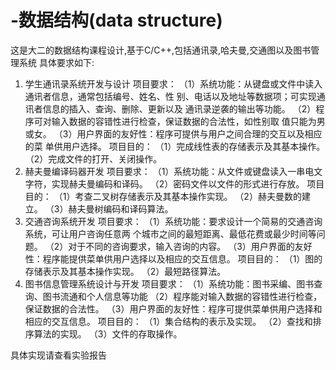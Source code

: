 # -数据结构(data structure)
这是大二的数据结构课程设计,基于C/C++,包括通讯录,哈夫曼,交通图以及图书管理系统
具体要求如下:
1. 学生通讯录系统开发与设计
项目要求：
（1）系统功能：从键盘或文件中读入通讯者信息，通常包括编号、姓名、性
别、电话以及地址等数据项；可实现通讯者信息的插入、查询、删除、更新以及
通讯录逆袭的输出等功能。
（2）程序可对输入数据的容错性进行检查，保证数据的合法性，如性别取
值只能为男或女。
（3）用户界面的友好性：程序可提供与用户之间合理的交互以及相应的菜
单供用户选择。
项目目的：
（1）完成线性表的存储表示及其基本操作。
（2）完成文件的打开、关闭操作。
2. 赫夫曼编译码器开发
项目要求：
（1）系统功能：从文件或键盘读入一串电文字符，实现赫夫曼编码和译码。
（2）密码文件以文件的形式进行存放。
项目目的：
（1）考查二叉树存储表示及其基本操作实现。
（2）赫夫曼数的建立。
（3）赫夫曼树编码和译码算法。
3. 交通咨询系统开发
项目要求：
（1）系统功能：要求设计一个简易的交通咨询系统，可让用户咨询任意两
个城市之间的最短距离、最低花费或最少时间等问题。
（2）对于不同的咨询要求，输入咨询的内容。
（3）用户界面的友好性：程序能提供菜单供用户选择以及相应的交互信息。
项目目的：
（1）图的存储表示及其基本操作实现。
（2）最短路径算法。
4. 图书信息管理系统设计与开发
项目要求：
（1）系统功能：图书采编、图书查询、图书流通和个人信息等功能
（2）程序能对输入数据的容错性进行检查，保证数据的合法性。
（3）用户界面的友好性：程序可提供菜单供用户选择和相应的交互信息。
项目目的：
（1）集合结构的表示及实现。
（2）查找和排序算法的实现。
（3）文件的存取操作。

具体实现请查看实验报告
